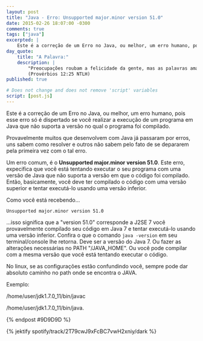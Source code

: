 ```yaml
---
layout: post
title: "Java - Erro: Unsupported major.minor version 51.0"
date: 2015-02-26 18:07:00 -0300
comments: true
tags: ["java"]
excerpted: |
    Este é a correção de um Erro no Java, ou melhor, um erro humano, pois esse erro só é dispertado se você realizar a execução de um programa em Java que não suporta a versão no qual o programa foi compilado.
day_quote:
    title: "A Palavra:"
    description: |
        "Preocupações roubam a felicidade da gente, mas as palavras amáveis nos alegram." <br>
        (Provérbios 12:25 NTLH)
published: true

# Does not change and does not remove 'script' variables
script: [post.js]
---
```


Este é a correção de um Erro no Java, ou melhor, um erro humano, pois esse erro só é dispertado se você realizar a execução de um programa em Java que não suporta a versão no qual o programa foi compilado.

Provavelmente muitos que desenvolvem com Java já passaram por erros, uns sabem como resolver e outros não sabem pelo fato de se depararem pela primeira vez com o tal erro.

Um erro comum, é o **Unsupported major.minor version 51.0**. Este erro, expecifica que você está tentando executar o seu programa com uma versão de Java que não suporta a versão em que o código foi compilado. Então, basicamente, você deve ter compilado o
código com uma versão superior e tentar executá-lo usando uma versão inferior.

Como você está recebendo...

`Unsupported major.minor version 51.0`

...isso significa que a "version 51.0" corresponde a J2SE 7 você provavelmente compilado seu código em Java 7 e tentar executá-lo usando uma versão inferior. Confira o que o comando `java -version` em seu terminal/console lhe retorna.
Deve ser a versão do Java 7. Ou fazer as alterações necessárias no PATH "/JAVA_HOME".
Ou você pode compilar com a mesma versão que você está tentando executar o código.

No linux, se as configurações estão confundindo você, sempre pode dar absoluto caminho no path onde se encontra o JAVA.

Exemplo:

/home/user/jdk1.7.0_11/bin/javac

/home/user/jdk1.7.0_11/bin/java.

{% endpost #9D9D9D %}

{% jektify spotify/track/2T79cwJ9xFcBC7vwH2xniy/dark %}
